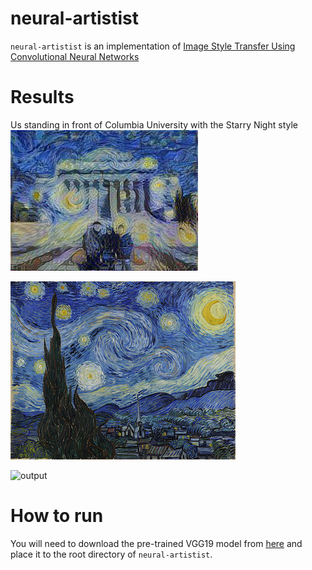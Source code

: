 # neural-artistist

`neural-artistist` is an implementation of [Image Style Transfer Using Convolutional Neural Networks](https://www.cv-foundation.org/openaccess/content_cvpr_2016/papers/Gatys_Image_Style_Transfer_CVPR_2016_paper.pdf)

# Results

Us standing in front of Columbia University with the Starry Night style
![output](images/output_csjl_starry_night.jpg)

![output](images/starry_night.jpg)

![output](images/csjl.jpg)


# How to run
You will need to download the pre-trained VGG19 model from [here](https://github.com/machrisaa/tensorflow-vgg) and place it to the root directory of `neural-artistist`.
